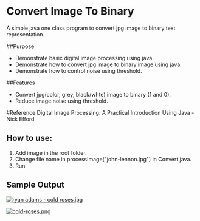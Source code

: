 # Convert Image To Binary
A simple java one class program to convert jpg image to binary text representation.

##Purpose
* Demonstrate basic digital image processing using java.
* Demonstrate how to convert jpg image to binary image using java.
* Demonstrate how to control noise using threshold.

##Features
* Convert  jpg(color, grey,  black/whte) image to binary (1 and 0).
* Reduce image noise using threshold.

#Reference
Digital Image Processing: A Practical Introduction Using Java - Nick Efford

## How to use:
1. Add image in the root folder.
2. Change file name in processImage("john-lennon.jpg") in Convert.java.
3. Run

## Sample Output

[![ryan adams - cold roses.jpg](https://s22.postimg.org/8glj7t6ep/ryan_adams_cold_roses.jpg)](https://postimg.org/image/yownx6qi5/)

[![cold-roses.png](https://s18.postimg.org/z54qk7n2x/cold_roses.png)](https://postimg.org/image/9mce773it/)
